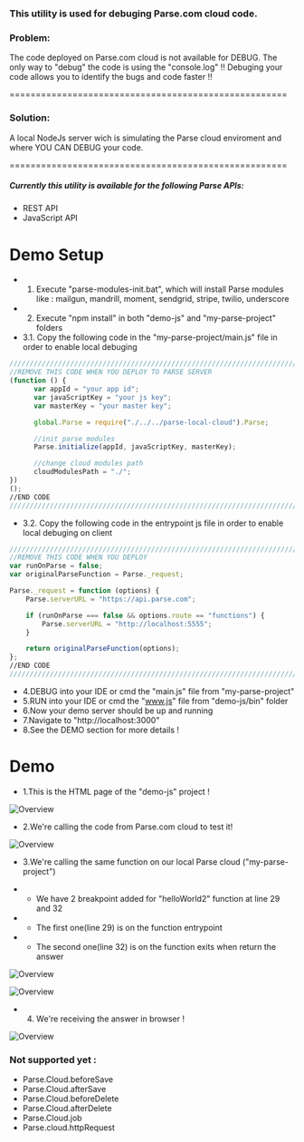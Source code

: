 ### This utility is used for debuging Parse.com cloud code.



### Problem:
The code deployed on Parse.com cloud is not available for DEBUG. The only way to "debug" the code is using the "console.log" !! Debuging your code allows you to identify the bugs and code faster !!

=====================================================

### Solution:
A local NodeJs server wich is simulating the Parse cloud enviroment and where YOU CAN DEBUG your code.

=====================================================

##### Currently this utility is available for the following Parse APIs:
* REST API
* JavaScript API

Demo Setup
=====================================================
* 1. Execute "parse-modules-init.bat", which will install Parse modules like : mailgun, mandrill, moment, sendgrid, stripe, twilio, underscore
* 2. Execute "npm install" in both "demo-js" and "my-parse-project" folders
* 3.1. Copy the following code in the "my-parse-project/main.js" file in order to enable local debuging 
```javascript
///////////////////////////////////////////////////////////////////////////
//REMOVE THIS CODE WHEN YOU DEPLOY TO PARSE SERVER
(function () {
      var appId = "your app id";
      var javaScriptKey = "your js key";
      var masterKey = "your master key";

      global.Parse = require("./../../parse-local-cloud").Parse;

      //init parse modules
      Parse.initialize(appId, javaScriptKey, masterKey);

      //change cloud modules path
      cloudModulesPath = "./";
})
();
//END CODE
///////////////////////////////////////////////////////////////////////////
  ```

* 3.2. Copy the following code in the entrypoint js file in order to enable local debuging on client 
```javascript
///////////////////////////////////////////////////////////////////////////
//REMOVE THIS CODE WHEN YOU DEPLOY 
var runOnParse = false;
var originalParseFunction = Parse._request;

Parse._request = function (options) {
    Parse.serverURL = "https://api.parse.com";

    if (runOnParse === false && options.route == "functions") {
        Parse.serverURL = "http://localhost:5555";
    }

    return originalParseFunction(options);
};
//END CODE
///////////////////////////////////////////////////////////////////////////
  ```

* 4.DEBUG into your IDE or cmd the "main.js" file from "my-parse-project"
* 5.RUN into your IDE or cmd the "www.js" file from "demo-js/bin" folder
* 6.Now your demo server should be up and running
* 7.Navigate to "http://localhost:3000"
* 8.See the DEMO section for more details !

Demo
=====================================================
* 1.This is the HTML page of the "demo-js" project !

![Overview](https://github.com/mariusciocan/parse-cloud-debugger/blob/master/demo-js/public/images/demo-first-screen.png?raw=true "Demo")

* 2.We're calling the code from Parse.com cloud to test it! 

![Overview](https://github.com/mariusciocan/parse-cloud-debugger/blob/master/demo-js/public/images/demo-loading-parse.png?raw=true "Parse calls")

* 3.We're calling the same function on our local Parse cloud ("my-parse-project")

* * We have 2 breakpoint added for "helloWorld2" function at line 29 and 32

* * The first one(line 29) is on the function entrypoint

* * The second one(line 32) is on the function exits when return the answer


![Overview](https://github.com/mariusciocan/parse-cloud-debugger/blob/master/demo-js/public/images/demo-loading-local.png?raw=true "Local Parse call")


![Overview](https://github.com/mariusciocan/parse-cloud-debugger/blob/master/demo-js/public/images/demo-loading-local-response.png?raw=true "Local Parse response")


* 4. We're receiving the answer in browser ! 


![Overview](https://github.com/mariusciocan/parse-cloud-debugger/blob/master/demo-js/public/images/demo-loading-local-demo.png?raw=true "Done")


### Not supported yet :
* Parse.Cloud.beforeSave
* Parse.Cloud.afterSave
* Parse.Cloud.beforeDelete
* Parse.Cloud.afterDelete
* Parse.Cloud.job
* Parse.cloud.httpRequest
